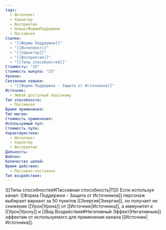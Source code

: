 ```yaml
---
tags:
  - Интеллект
  - Характер
  - Восприятие
  - Навык/ФормыПоддержки
  - Пассивная
Ссылки:
  - "[[Формы Поддержки]]"
  - "[[Интеллект]]"
  - "[[Характер]]"
  - "[[Восприятие]]"
  - "[[Типы способностей]]"
Стоимость: "15"
Стоимость выкупа: "25"
Уровни: 
Связанные навыки:
  - "[[Форма Поддержки - Защита от Источников]]"
Источник:
  - Любой доступный персонажу
Тип способности:
  - Пассивная
Время применения: 
Тип магии: 
Стоимость применения: 
Используемый пул: 
Стоимость пула: 
Характеристики:
  - Интеллект
  - Характер
  - Восприятие
Дальность: 
Шаблон: 
Количество целей: 
Время действия:
  - Пассивно-постоянно
Тип воздействия:
---
```

([[Типы способностей#Пассивная способность|П]]) Если используя канал: [[Форма Поддержки - Защита от Источников]] персонаж выбирает вариант за 50 пунктов [[Энергия|Энергии]], он получает не снижение [[Урон|Урона]] от [[Источник|Источника]], а иммунитет к [[Урон|Урону]] и [[Вид Воздействия#Негативный Эффект|Негативным]] эффектам от используемого для применения канала [[Источник|Источника]].